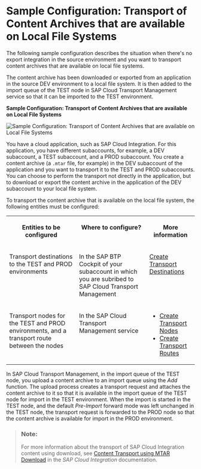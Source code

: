 <!-- loioe1d815266da947189eeda66b6a2a87a6 -->

# Sample Configuration: Transport of Content Archives that are available on Local File Systems

The following sample configuration describes the situation when there's no export integration in the source environment and you want to transport content archives that are available on local file systems.

The content archive has been downloaded or exported from an application in the source DEV environment to a local file system. It is then added to the import queue of the TEST node in SAP Cloud Transport Management service so that it can be imported to the TEST environment.

  
  
**Sample Configuration: Transport of Content Archives that are available on Local File Systems**

![](images/Scenario_MTA_on_File_87b7d2a.png "Sample Configuration: Transport of Content Archives that are available on Local File
					Systems")

You have a cloud application, such as SAP Cloud Integration. For this application, you have different subaccounts, for example, a DEV subaccount, a TEST subaccount, and a PROD subaccount. You create a content archive \(a `.mtar` file, for example\) in the DEV subaccount of the application and you want to transport it to the TEST and PROD subaccounts. You can choose to perform the transport not directly in the application, but to download or export the content archive in the application of the DEV subaccount to your local file system.

To transport the content archive that is available on the local file system, the following entities must be configured:


<table>
<tr>
<th valign="top">

Entities to be configured

</th>
<th valign="top">

Where to configure?

</th>
<th valign="top">

More information

</th>
</tr>
<tr>
<td valign="top">

Transport destinations to the TEST and PROD environments

</td>
<td valign="top">

In the SAP BTP Cockpit of your subaccount in which you are subribed to SAP Cloud Transport Management

</td>
<td valign="top">

[Create Transport Destinations](create-transport-destinations-c9905c1.md) 

</td>
</tr>
<tr>
<td valign="top">

Transport nodes for the TEST and PROD environments, and a transport route between the nodes

</td>
<td valign="top">

In the SAP Cloud Transport Management service

</td>
<td valign="top">

-   [Create Transport Nodes](create-transport-nodes-f71a4d5.md)
-   [Create Transport Routes](create-transport-routes-dddb749.md)



</td>
</tr>
</table>

In SAP Cloud Transport Management, in the import queue of the TEST node, you upload a content archive to an import queue using the *Add* function. The upload process creates a transport request and attaches the content archive to it so that it is available in the import queue of the TEST node for import in the TEST environment. When the import is started in the TEST node, and the default *Pre-Import* forward mode was left unchanged in the TEST node, the transport request is forwarded to the PROD node so that the content archive is available for import in the PROD environment.

> ### Note:  
> For more information about the transport of SAP Cloud Integration content using download, see [Content Transport using MTAR Download](https://help.sap.com/viewer/368c481cd6954bdfa5d0435479fd4eaf/Cloud/en-US/c111710329174ab69127eb76b18d7c2c.html) in the *SAP Cloud Integration* documentation.

